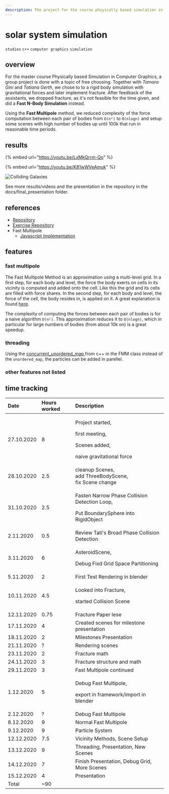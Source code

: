 ```yaml
---
description: The project for the course phsyically based simulation in computer graphics
---
```


# solar system simulation

`studies` `c++` `computer graphics` `simulation`

## overview

For the master course Physically based Simulation in Computer Graphics, a group project is done with a topic of free choosing. Together with _Tamara Gini_ and _Tatiana Gerth_, we chose to to a rigid body simulation with gravitational forces and later implement fracture. After feedback of the assistants, we dropped fracture, as it's not feasible for the time given, and did a **Fast N-Body Simulation** instead.

Using the **Fast Multipole** method, we reduced complexity of the force computation between each pair of bodies from `O(n²)` to `O(nlogn)` and setup some scenes with high number of bodies up until 100k that run in reasonable time periods.

## results

{% embed url="https://youtu.be/LxMkQrrm-Qo" %}



{% embed url="https://youtu.be/K81wWVeAmuk" %}



![Colliding Galaxies](../../../.gitbook/assets/colliding_galaxies_3x_opt.gif)

See more results/videos and the presentation in the repository in the docs/final\_presentation folder.

## references

* [Repository](https://gitlab.ethz.ch/halucas/pbs20_solarsystem)
* [Exercise Repository](https://gitlab.ethz.ch/cglsim/pbs20)
* Fast Multipole
  * [Javascript Implementation](https://github.com/davidson16807/fast-multipole-method/blob/master/fast-multipole-method-optimized.js)

## features

### fast multipole

The Fast Multipole Method is an approximation using a multi-level grid. In a first step, for each body and level, the force the body exerts on cells in its vicinity is computed and added onto the cell. Like this the grid and its cells are filled with force shares. In the second step, for each body and level, the force of the cell, the body resides in, is applied on it. A great explanation is found [here](https://github.com/davidson16807/fast-multipole-method).

The complexity of computing the forces between each pair of bodies is for a naive algorithm `O(n²)`. This approximation reduces it to `O(nlogn)`, which in particular for large numbers of bodies \(from about 10k on\) is a great speedup.

### threading

Using the [concurrent\_unordered\_map ](https://docs.microsoft.com/en-us/cpp/parallel/concrt/parallel-containers-and-objects?view=msvc-160#unordered_map)from c++ in the FMM class instead of the `unordered_map`, the particles can be added in parellel.

### other features not listed

## time tracking

<table>
  <thead>
    <tr>
      <th style="text-align:left">Date</th>
      <th style="text-align:left">Hours worked</th>
      <th style="text-align:left">Description</th>
    </tr>
  </thead>
  <tbody>
    <tr>
      <td style="text-align:left">27.10.2020</td>
      <td style="text-align:left">8</td>
      <td style="text-align:left">
        <p>Project started,</p>
        <p>first meeting,</p>
        <p>Scenes added,</p>
        <p>naive gravitational force</p>
      </td>
    </tr>
    <tr>
      <td style="text-align:left">28.10.2020</td>
      <td style="text-align:left">2.5</td>
      <td style="text-align:left">cleanup Scenes,
        <br />add ThreeBodyScene,
        <br />fix Scene change</td>
    </tr>
    <tr>
      <td style="text-align:left">31.10.2020</td>
      <td style="text-align:left">2.5</td>
      <td style="text-align:left">
        <p>Fasten Narrow Phase Collision Detection Loop,</p>
        <p>Put BoundarySphere into RigidObject</p>
      </td>
    </tr>
    <tr>
      <td style="text-align:left">2.11.2020</td>
      <td style="text-align:left">0.5</td>
      <td style="text-align:left">Review Tati&apos;s Broad Phase Collision Detection</td>
    </tr>
    <tr>
      <td style="text-align:left">3.11.2020</td>
      <td style="text-align:left">6</td>
      <td style="text-align:left">
        <p>AsteroidScene,</p>
        <p>Debug Fixd Grid Space Partitioning</p>
      </td>
    </tr>
    <tr>
      <td style="text-align:left">5.11.2020</td>
      <td style="text-align:left">2</td>
      <td style="text-align:left">First Test Rendering in blender</td>
    </tr>
    <tr>
      <td style="text-align:left">10.11.2020</td>
      <td style="text-align:left">4.5</td>
      <td style="text-align:left">
        <p>Looked into Fracture,</p>
        <p>started Collision Scene</p>
      </td>
    </tr>
    <tr>
      <td style="text-align:left">12.11.2020</td>
      <td style="text-align:left">0.75</td>
      <td style="text-align:left">Fracture Paper lese</td>
    </tr>
    <tr>
      <td style="text-align:left">17.11.2020</td>
      <td style="text-align:left">4</td>
      <td style="text-align:left">Created scenes for milestone presentation</td>
    </tr>
    <tr>
      <td style="text-align:left">18.11.2020</td>
      <td style="text-align:left">2</td>
      <td style="text-align:left">Milestones Presentation</td>
    </tr>
    <tr>
      <td style="text-align:left">21.11.2020</td>
      <td style="text-align:left">?</td>
      <td style="text-align:left">Rendering scenes</td>
    </tr>
    <tr>
      <td style="text-align:left">23.11.2020</td>
      <td style="text-align:left">2</td>
      <td style="text-align:left">Fracture math</td>
    </tr>
    <tr>
      <td style="text-align:left">24.11.2020</td>
      <td style="text-align:left">3</td>
      <td style="text-align:left">Fracture structure and math</td>
    </tr>
    <tr>
      <td style="text-align:left">29.11.2020</td>
      <td style="text-align:left">3</td>
      <td style="text-align:left">Fast Multipole continued</td>
    </tr>
    <tr>
      <td style="text-align:left">1.12.2020</td>
      <td style="text-align:left">5</td>
      <td style="text-align:left">
        <p>Debug Fast Multipole,</p>
        <p>export in framework/import in blender</p>
      </td>
    </tr>
    <tr>
      <td style="text-align:left">2.12.2020</td>
      <td style="text-align:left">?</td>
      <td style="text-align:left">Debug Fast Multipole</td>
    </tr>
    <tr>
      <td style="text-align:left">8.12.2020</td>
      <td style="text-align:left">9</td>
      <td style="text-align:left">Normal Fast Multipole</td>
    </tr>
    <tr>
      <td style="text-align:left">9.12.2020</td>
      <td style="text-align:left">9</td>
      <td style="text-align:left">Particle System</td>
    </tr>
    <tr>
      <td style="text-align:left">12.12.2020</td>
      <td style="text-align:left">7.5</td>
      <td style="text-align:left">Vicinity Methods, Scene Setup</td>
    </tr>
    <tr>
      <td style="text-align:left">13.12.2020</td>
      <td style="text-align:left">9</td>
      <td style="text-align:left">Threading, Presentation, New Scenes</td>
    </tr>
    <tr>
      <td style="text-align:left">14.12.2020</td>
      <td style="text-align:left">7</td>
      <td style="text-align:left">Finish Presentation, Debug Grid, More Scenes</td>
    </tr>
    <tr>
      <td style="text-align:left">15.12.2020</td>
      <td style="text-align:left">4</td>
      <td style="text-align:left">Presentation</td>
    </tr>
    <tr>
      <td style="text-align:left">Total</td>
      <td style="text-align:left">~90</td>
      <td style="text-align:left"></td>
    </tr>
  </tbody>
</table>



